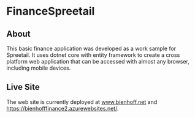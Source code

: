 # FinanceSpreetail

## About

This basic finance application was developed as a work sample for Spreetail. It uses dotnet core with entity framework to create a cross platform web application that can be accessed with almost any browser, including mobile devices.

## Live Site

The web site is currently deployed at www.bienhoff.net and https://bienhofffinance2.azurewebsites.net/.
